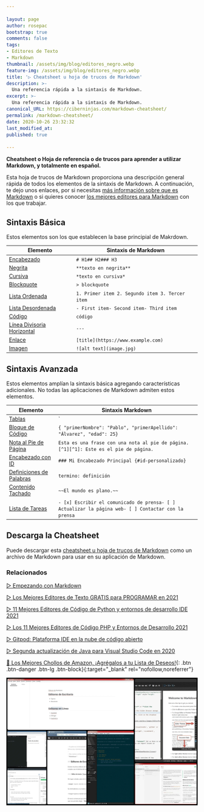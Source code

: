 ```yaml
---

layout: page
author: rosepac
bootstrap: true
comments: false
tags:
- Editores de Texto
- Markdown
thumbnail: /assets/img/blog/editores_negro.webp
feature-img: /assets/img/blog/editores_negro.webp
title: '▷ Cheatsheet u hoja de trucos de Markdown'
description: >-
  Una referencia rápida a la sintaxis de Markdown.
excerpt: >-
  Una referencia rápida a la sintaxis de Markdown.
canonical_URL: https://ciberninjas.com/markdown-cheatsheet/
permalink: /markdown-cheatsheet/
date: 2020-10-26 23:32:32
last_modified_at: 
published: true

---
```


**Cheatsheet o Hoja de referencia o de trucos para aprender a utilizar Markdown, y totalmente en español.**

Esta hoja de trucos de Markdown proporciona una descripción general rápida de todos los elementos de la sintaxis de Markdown. A continuación, te dejo unos enlaces, por si necesitas [más información sobre que es Markdown](https://ciberninjas.com/markdown/) o si quieres conocer [los mejores editores para Markdown](https://ciberninjas.com/editores-markdown/) con los que trabajar.

<!-- No puede cubrir todos los casos extremos, cualquiera de estos elementos, consulte las guías de referencia para conocer la sintaxis básica y avanzada. -->

## **Sintaxis Básica**

Estos elementos son los que establecen la base principial de Makrdown.

| Elemento                                                     | Sintaxis de Markdown                            |
| ------------------------------------------------------------ | ----------------------------------------------- |
| [Encabezado](https://www.markdownguide.org/basic-syntax/#headings) | `# H1## H2### H3`                               |
| [Negrita](https://www.markdownguide.org/basic-syntax/#bold)  | `**texto en negrita**`                          |
| [Cursiva](https://www.markdownguide.org/basic-syntax/#italic) | `*texto en cursiva*`                            |
| [Blockquote](https://www.markdownguide.org/basic-syntax/#blockquotes-1) | `> blockquote`                                  |
| [Lista Ordenada](https://www.markdownguide.org/basic-syntax/#ordered-lists) | `1. Primer item 2. Segundo item 3. Tercer item` |
| [Lista Desordenada](https://www.markdownguide.org/basic-syntax/#unordered-lists) | `- First item- Second item- Third item`         |
| [Código](https://www.markdownguide.org/basic-syntax/#code)   | ``código``                                      |
| [Línea Divisoria Horizontal](https://www.markdownguide.org/basic-syntax/#horizontal-rules) | `---`                                           |
| [Enlace](https://www.markdownguide.org/basic-syntax/#links)  | `[title](https://www.example.com)`              |
| [Imagen](https://www.markdownguide.org/basic-syntax/#images-1) | `![alt text](image.jpg)`                        |

## **Sintaxis Avanzada**

Estos elementos amplían la sintaxis básica agregando características adicionales. No todas las aplicaciones de Markdown admiten estos elementos.

| Elemento                                                     | Sintaxis Markdown                                            |
| ------------------------------------------------------------ | ------------------------------------------------------------ |
| [Tablas](https://www.markdownguide.org/extended-syntax/#tables) | `| Sintaxis | Descripción || ----------- | ----------- || Encabezado | Título || Párrafo | Texto |` |
| [Bloque de Código](https://www.markdownguide.org/extended-syntax/#fenced-code-blocks) | ````{ "primerNombre": "Pablo", "primerApellido": "Álvarez", "edad": 25}```` |
| [Nota al Pie de Página](https://www.markdownguide.org/extended-syntax/#footnotes) | `Esta es una frase con una nota al pie de página. [^1][^1]: Este es el pie de página.` |
| [Encabezado con ID](https://www.markdownguide.org/extended-syntax/#heading-ids) | `### Mi Encabezado Principal {#id-personalizado}`                   |
| [Definiciones de Palabras](https://www.markdownguide.org/extended-syntax/#definition-lists) | `termino: definición`                                        |
| [Contenido Tachado](https://www.markdownguide.org/extended-syntax/#strikethrough) | `~~El mundo es plano.~~`                                     |
| [Lista de Tareas](https://www.markdownguide.org/extended-syntax/#task-lists) | `- [x] Escribir el comunicado de prensa- [ ] Actualizar la página web- [ ] Contactar con la prensa` |

## **Descarga la Cheatsheet**

Puede descargar esta [cheatsheet u hoja de trucos de Markdown](https://drive.google.com/file/d/1jrTzd53AvkiePGsE4iGl2Ja7vNSzB7gD/view?usp=sharing) como un archivo de Markdown para usar en su aplicación de Markdown.

### **Relacionados** <!-- omit in toc -->

[▷ Empezando con Markdown](https://ciberninjas.com/markdown/)

[▷ Los Mejores Editores de Texto GRATIS para PROGRAMAR en 2021](https://ciberninjas.com/mejores-editores-texto/)

[▷ 11 Mejores Editores de Código de Python y entornos de desarrollo IDE 2021](https://ciberninjas.com/mejores-ide-python/)

[▷ Los 11 Mejores Editores de Código PHP y Entornos de Desarrollo 2021](https://ciberninjas.com/mejores-editores-php/)

[▷ Gitpod: Plataforma IDE en la nube de código abierto](https://ciberninjas.com/gitpod-abre-el-codigo/)

[▷ Segunda actualización de Java para Visual Studio Code en 2020](https://ciberninjas.com/actualidad-java-visual-studio/)

[🛒 Los Mejores Chollos de Amazon, ¡Agrégalos a tu Lista de Deseos!](/amazon/ "Los Mejores Chollos de Amazon, Ofertas Flash, Black Monday y Amazon Prime Day"){: .btn .btn-danger .btn-lg .btn-block}{:target="_blank" rel="nofollow,noreferrer"}

![Qué es Markdown y los 8 Mejores Editores de Markdown 2021, visto en Ciberninjas](/assets/img/blog/editores_negro.webp "Los 7 mejores editores de código para editar publicaciones en Markdown del mundo, visto en Ciberninjas")